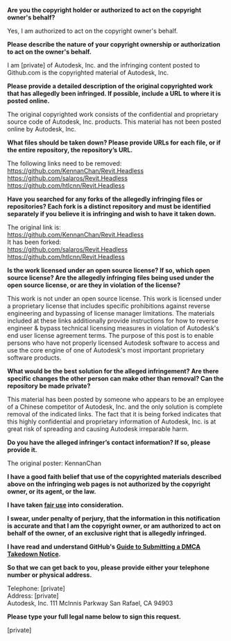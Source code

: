 **Are you the copyright holder or authorized to act on the copyright owner's behalf?**

Yes, I am authorized to act on the copyright owner's behalf.

**Please describe the nature of your copyright ownership or authorization to act on the owner's behalf.**

I am [private] of Autodesk, Inc. and the infringing content posted to Github.com is the copyrighted material of Autodesk, Inc.

**Please provide a detailed description of the original copyrighted work that has allegedly been infringed. If possible, include a URL to where it is posted online.**

The original copyrighted work consists of the confidential and proprietary source code of Autodesk, Inc. products. This material has not been posted online by Autodesk, Inc.

**What files should be taken down? Please provide URLs for each file, or if the entire repository, the repository’s URL.**

The following links need to be removed:  
https://github.com/KennanChan/Revit.Headless  
https://github.com/salaros/Revit.Headless  
https://github.com/htlcnn/Revit.Headless  

**Have you searched for any forks of the allegedly infringing files or repositories? Each fork is a distinct repository and must be identified separately if you believe it is infringing and wish to have it taken down.**  
  
The original link is:  
https://github.com/KennanChan/Revit.Headless  
It has been forked:  
https://github.com/salaros/Revit.Headless  
https://github.com/htlcnn/Revit.Headless  
  
**Is the work licensed under an open source license? If so, which open source license? Are the allegedly infringing files being used under the open source license, or are they in violation of the license?**  

This work is not under an open source license. This work is licensed under a proprietary license that includes specific prohibitions against reverse engineering and bypassing of license manager limitations. The materials included at these links additionally provide instructions for how to reverse engineer & bypass technical licensing measures in violation of Autodesk's end user license agreement terms. The purpose of this post is to enable persons who have not properly licensed Autodesk software to access and use the core engine of one of Autodesk's most important proprietary software products.  

**What would be the best solution for the alleged infringement? Are there specific changes the other person can make other than removal? Can the repository be made private?**

This material has been posted by someone who appears to be an employee of a Chinese competitor of Autodesk, Inc. and the only solution is complete removal of the indicated links. The fact that it is being forked indicates that this highly confidential and proprietary information of Autodesk, Inc. is at great risk of spreading and causing Autodesk irreparable harm.

**Do you have the alleged infringer’s contact information? If so, please provide it.**

The original poster: KennanChan

**I have a good faith belief that use of the copyrighted materials described above on the infringing web pages is not authorized by the copyright owner, or its agent, or the law.**

**I have taken <a href="https://www.lumendatabase.org/topics/22">fair use</a> into consideration.**

**I swear, under penalty of perjury, that the information in this notification is accurate and that I am the copyright owner, or am authorized to act on behalf of the owner, of an exclusive right that is allegedly infringed.**

**I have read and understand GitHub's <a href="https://help.github.com/articles/guide-to-submitting-a-dmca-takedown-notice/">Guide to Submitting a DMCA Takedown Notice</a>.**

**So that we can get back to you, please provide either your telephone number or physical address.**

Telephone: [private]  
Address:
[private]  
Autodesk, Inc.
111 McInnis Parkway
San Rafael, CA 94903

**Please type your full legal name below to sign this request.**

[private]  
